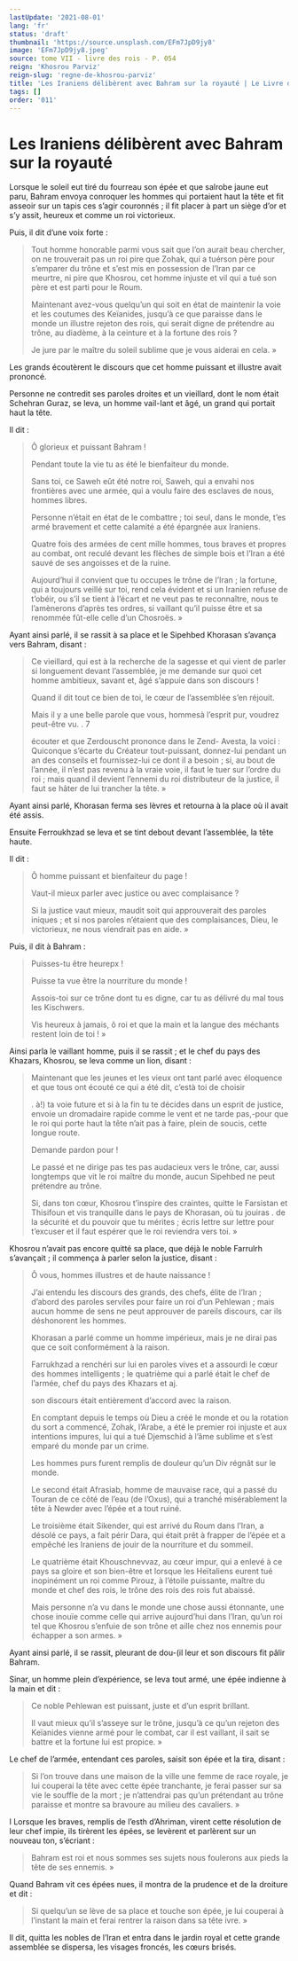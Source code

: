 ```yaml
---
lastUpdate: '2021-08-01'
lang: 'fr'
status: 'draft'
thumbnail: 'https://source.unsplash.com/EFm7JpD9jy8'
image: 'EFm7JpD9jy8.jpeg'
source: tome VII - livre des rois - P. 054
reign: 'Khosrou Parviz'
reign-slug: 'regne-de-khosrou-parviz'
title: 'Les Iraniens délibèrent avec Bahram sur la royauté | Le Livre des Rois | Shâhnâmeh'
tags: []
order: '011'
---
```


<!-- LTeX: language=fr -->

# Les Iraniens délibèrent avec Bahram sur la royauté

Lorsque le soleil eut tiré du fourreau son épée et que salrobe jaune eut paru, Bahram envoya conroquer les hommes qui portaient haut la tête et fit asseoir sur un tapis ces s’agir couronnés ; il fit placer à part un siège d’or et s’y assit, heureux et comme un roi victorieux.

Puis, il dit d’une voix forte :

> Tout homme honorable parmi vous sait que l’on aurait beau chercher, on ne trouverait pas un roi pire que Zohak, qui a tuérson père pour s’emparer du trône et s’est mis en possession de l’Iran par ce meurtre, ni pire que Khosrou, cet homme injuste et vil qui a tué son père et est parti pour le Roum.
>
> Maintenant avez-vous quelqu’un qui soit en état de maintenir la voie et les coutumes des Keïanides, jusqu’à ce que paraisse dans le monde un illustre rejeton des rois, qui serait digne de prétendre au trône, au diadème, à la ceinture et à la fortune des rois ?
>
> Je jure par le maître du soleil sublime que je vous aiderai en cela. »

Les grands écoutèrent le discours que cet homme puissant et illustre avait prononcé.

Personne ne contredit ses paroles droites et un vieillard, dont le nom était Schehran Guraz, se leva, un homme vail-Iant et âgé, un grand qui portait haut la tête.

Il dit :

> Ô glorieux et puissant Bahram !
>
> Pendant toute la vie tu as été le bienfaiteur du monde.
>
> Sans toi, ce Saweh eût été notre roi, Saweh, qui a envahi nos frontières avec une armée, qui a voulu faire des esclaves de nous, hommes libres.
>
> Personne n’était en état de le combattre ; toi seul, dans le monde, t’es armé bravement et cette calamité a été épargnée aux Iraniens.
>
> Quatre fois des armées de cent mille hommes, tous braves et propres au combat, ont reculé devant les flèches de simple bois et l’Iran a été sauvé de ses angoisses et de la ruine.
>
> Aujourd’hui il convient que tu occupes le trône de l’Iran ; la fortune, qui a toujours veillé sur toi, rend cela évident et si un Iranien refuse de t’obéir, ou s’il se tient à l’écart et ne veut pas te reconnaître, nous te l’amènerons d’après tes ordres, si vaillant qu’il puisse être et sa renommée fût-elle celle d’un Chosroës. »

Ayant ainsi parlé, il se rassit à sa place et le Sipehbed Khorasan s’avança vers Bahram, disant :

> Ce vieillard, qui est à la recherche de la sagesse et qui vient de parler si longuement devant l’assemblée, je me demande sur quoi cet homme ambitieux, savant et, âgé s’appuie dans son discours !
>
> Quand il dit tout ce bien de toi, le cœur de l’assemblée s’en réjouit.
>
> Mais il y a une belle parole que vous, hommesà l’esprit pur, voudrez peut-être vu. . 7
>
> écouter et que Zerdouscht prononce dans le Zend-
Avesta, la voici : Quiconque s’écarte du Créateur tout-puissant, donnez-lui pendant un an des conseils et fournissez-lui ce dont il a besoin ; si, au bout de l’année, il n’est pas revenu à la vraie voie, il faut le tuer sur l’ordre du roi ; mais quand il devient l’ennemi du roi distributeur de la justice, il faut se hâter de lui trancher la tête. »

Ayant ainsi parlé, Khorasan ferma ses lèvres et retourna à la place où il avait été assis.

Ensuite Ferroukhzad se leva et se tint debout devant l’assemblée, la tête haute.

Il dit :

> Ô homme puissant et bienfaiteur du page !
>
> Vaut-il mieux parler avec justice ou avec complaisance ?
>
> Si la justice vaut mieux, maudit soit qui approuverait des paroles iniques ; et si nos paroles n’étaient que des complaisances, Dieu, le victorieux, ne nous viendrait pas en aide. »

Puis, il dit à Bahram :

> Puisses-tu être heurepx !
>
> Puisse ta vue être la nourriture du monde !
>
> Assois-toi sur ce trône dont tu es digne, car tu as délivré du mal tous les Kischwers.
>
> Vis heureux à jamais, ô roi et que la main et la langue des méchants restent loin de toi ! »

Ainsi parla le vaillant homme, puis il se rassit ; et le chef du pays des Khazars, Khosrou, se leva comme un lion, disant :

> Maintenant que les jeunes et les vieux ont tant parlé avec éloquence et que tous ont écouté ce qui a été dit, c’està toi de choisir
>
> . à!) ta voie future et si à la fin tu te décides dans un esprit de justice, envoie un dromadaire rapide comme le vent et ne tarde pas,-pour que le roi qui porte haut la tête n’ait pas à faire, plein de soucis, cette longue route.
>
> Demande pardon pour !
>
> Le passé et ne dirige pas tes pas audacieux vers le trône, car, aussi longtemps que vit le roi maître du monde, aucun Sipehbed ne peut prétendre au trône.
>
> Si, dans ton cœur, Khosrou t’inspire des craintes, quitte le Farsistan et Thisifoun et vis tranquille dans le pays de Khorasan, où tu jouiras
. de la sécurité et du pouvoir que tu mérites ; écris lettre sur lettre pour t’excuser et il faut espérer que le roi reviendra vers toi. »

Khosrou n’avait pas encore quitté sa place, que déjà le noble Farrulrh s’avançait ; il commença à parler selon la justice, disant :

> Ô vous, hommes illustres et de haute naissance !
>
> J’ai entendu les discours des grands, des chefs, élite de l’Iran ; d’abord des paroles serviles pour faire un roi d’un Pehlewan ; mais aucun homme de sens ne peut approuver de pareils discours, car ils déshonorent les hommes.
>
> Khorasan a parlé comme un homme impérieux, mais je ne dirai pas que ce soit conformément à la raison.
>
> Farrukhzad a renchéri sur lui en paroles vives et a assourdi le cœur des hommes intelligents ; le quatrième qui a parlé était le chef de l’armée, chef du pays des Khazars et aj.
>
> son discours était entièrement d’accord avec la raison.
>
> En comptant depuis le temps où Dieu a créé le monde et ou la rotation du sort a commencé, Zohak, l’Arabe, a été le premier roi injuste et aux intentions impures, lui qui a tué Djemschid à l’âme sublime et s’est emparé du monde par un crime.
>
> Les hommes purs furent remplis de douleur qu’un Div régnât sur le monde.
>
> Le second était Afrasiab, homme de mauvaise race, qui a passé du Touran de ce côté de l’eau (de l’Oxus), qui a tranché misérablement la tête à Newder avec l’épée et a tout ruiné.
>
> Le troisième était Sikender, qui est arrivé du Roum dans l’Iran, a désolé ce pays, a fait périr Dara, qui était prêt à frapper de l’épée et a empêché les Iraniens de jouir de la nourriture et du sommeil.
>
> Le quatrième était Khouschnevvaz, au cœur impur, qui a enlevé à ce pays sa gloire et son bien-être et lorsque les Heïtaliens eurent tué inopinément un roi comme Pirouz, à l’étoile puissante, maître du monde et chef des rois, le trône des rois des rois fut abaissé.
>
> Mais personne n’a vu dans le monde une chose aussi étonnante, une chose inouïe comme celle qui arrive aujourd’hui dans l’Iran, qu’un roi tel que Khosrou s’enfuie de son trône et aille chez nos ennemis pour échapper a son armes. »

Ayant ainsi parlé, il se rassit, pleurant de dou-(il leur et son discours fit pâlir Bahram.

Sinar, un homme plein d’expérience, se leva tout armé, une épée indienne à la main et dit :

> Ce noble Pehlewan est puissant, juste et d’un esprit brillant.
>
> Il vaut mieux qu’il s’asseye sur le trône, jusqu’à ce qu’un rejeton des Keïanides vienne armé pour le combat, car il est vaillant, il sait se battre et la fortune lui est propice. »

Le chef de l’armée, entendant ces paroles, saisit son épée et la tira, disant :

> Si l’on trouve dans une maison de la ville une femme de race royale, je lui couperai la tête avec cette épée tranchante, je ferai passer sur sa vie le souffle de la mort ; je n’attendrai pas qu’un prétendant au trône paraisse et montre sa bravoure au milieu des cavaliers. »

I Lorsque les braves, remplis de l’esth d’Ahriman, virent cette résolution de leur chef impie, ils tirèrent les épées, se levèrent et parlèrent sur un nouveau ton, s’écriant :

> Bahram est roi et nous sommes ses sujets nous foulerons aux pieds la tête de ses ennemis. »

Quand Bahram vit ces épées nues, il montra de la prudence et de la droiture et dit :

> Si quelqu’un se lève de sa place et touche son épée, je lui couperai à l’instant la main et ferai rentrer la raison dans sa tête ivre. »

Il dit, quitta les nobles de l’Iran et entra dans le jardin royal et cette grande assemblée se dispersa, les visages froncés, les cœurs brisés.
